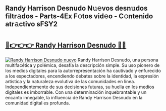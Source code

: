 ## Randy Harrison Desnudo N𝚞𝚎vos desn𝚞dos filtr𝚊dos - Parts-4Ex F𝚘tos vid𝚎o - C𝚘ntenido atr𝚊ctivo sFSY2

# <h2><a href="http://mb1lv5.tromn.icu/?c=Randy+Harrison+Desnudo">🔗👉👉👉 Randy Harrison Desnudo 🔗🔗</a></h2>

[![Randy Harrison Desnudo nuevo](https://i.imgur.com/pEAQMta.gif)](http://mb1lv5.tromn.icu/?c=Randy+Harrison+Desnudo)
Randy Harrison Desnudo, una persona multifacética y polémica, desafía la descripción simple. Su uso pionero de los medios digitales para la autorrepresentación ha cautivado y enfurecido a los espectadores, encendiendo debates sobre la identidad, la expresión artística y la naturaleza evolutiva de las comunidades en línea. Independientemente de sus decisiones futuras, su huella en los medios digitales es imborrable. Con una determinación inquebrantable y un encanto innegable, la influencia de Randy Harrison Desnudo en la comunidad digital es profunda.
